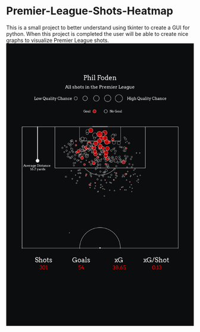 # Premier-League-Shots-Heatmap
This is a small project to better understand using tkinter to create a GUI for python.
When this project is completed the user will be able to create nice graphs to visualize Premier League shots.
<img src='./fodenAllShots.png'>
